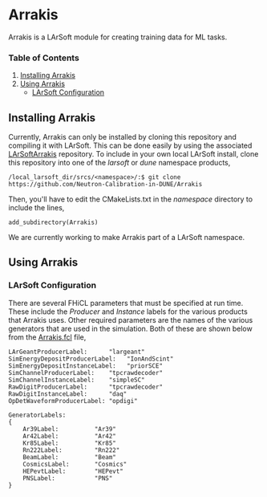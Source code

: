 # Arrakis

Arrakis is a LArSoft module for creating training data for ML tasks.  

### Table of Contents

1. [ Installing Arrakis ](#install)
2. [ Using Arrakis ](#usage)
	* [ LArSoft Configuration ](#config)

<a name="install"></a>
## Installing Arrakis
Currently, Arrakis can only be installed by cloning this repository and compiling it with LArSoft.  This can be done easily by using the associated [LArSoftArrakis](https://github.com/Neutron-Calibration-in-DUNE/LArSoftArrakis) repository.  To include in your own local LArSoft install, clone this repository into one of the *larsoft* or *dune* namespace products,
```{bash}
/local_larsoft_dir/srcs/<namespace>/:$ git clone https://github.com/Neutron-Calibration-in-DUNE/Arrakis
```
Then, you'll have to edit the CMakeLists.txt in the *namespace* directory to include the lines,
```{cmake}
add_subdirectory(Arrakis)
```

We are currently working to make Arrakis part of a LArSoft namespace.

<a name="usage"></a>
## Using Arrakis

<a name="config"></a>

### LArSoft Configuration
There are several FHiCL parameters that must be specified at run time.  These include the *Producer* and *Instance* labels for the various products that Arrakis uses.  Other required parameters are the names of the various generators that are used in the simulation.  Both of these are shown below from the [Arrakis.fcl](https://github.com/Neutron-Calibration-in-DUNE/Arrakis/blob/main/Arrakis.fcl) file,
```{yaml}
LArGeantProducerLabel:      "largeant"
SimEnergyDepositProducerLabel:   "IonAndScint"
SimEnergyDepositInstanceLabel:   "priorSCE"
SimChannelProducerLabel:    "tpcrawdecoder"
SimChannelInstanceLabel:    "simpleSC"
RawDigitProducerLabel:      "tpcrawdecoder"
RawDigitInstanceLabel:      "daq"
OpDetWaveformProducerLabel: "opdigi"

GeneratorLabels: 
{
    Ar39Label:          "Ar39" 
    Ar42Label:          "Ar42"
    Kr85Label:          "Kr85"
    Rn222Label:         "Rn222"
    BeamLabel:          "Beam"
    CosmicsLabel:       "Cosmics"
    HEPevtLabel:        "HEPevt"
    PNSLabel:           "PNS"
}
```

